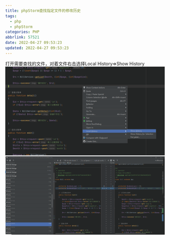 ```yaml
---
title: phpStorm查找指定文件的修改历史
tags:
  - php
  - phpStorm
categories: PHP
abbrlink: 57521
date: 2022-04-27 09:53:23
updated: 2022-04-27 09:53:23
---
```

打开需要查找的文件，对着文件右击选择Local History=>Show History
![](/images/phpstorm_show_history_1.png)
![](/images/phpstorm_show_history_2.png)